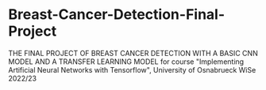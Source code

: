 # Breast-Cancer-Detection-Final-Project
THE FINAL PROJECT OF BREAST CANCER DETECTION WITH A BASIC CNN MODEL AND A TRANSFER LEARNING MODEL for course "Implementing Artificial Neural Networks with Tensorflow", University of Osnabrueck WiSe 2022/23 
